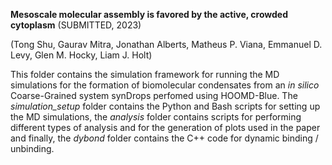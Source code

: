**Mesoscale molecular assembly is favored by the active, crowded cytoplasm** (SUBMITTED, 2023)

(Tong Shu, Gaurav Mitra, Jonathan Alberts, Matheus P. Viana, Emmanuel D. Levy, Glen M. Hocky, Liam J. Holt)

This folder contains the simulation framework for running the MD simulations for the formation of biomolecular condensates from an *in silico* Coarse-Grained system synDrops perfomed using HOOMD-Blue. The *simulation_setup* folder contains the Python and Bash scripts for setting up the MD simulations, the *analysis* folder contains scripts for performing different types of analysis and for the generation of plots used in the paper and finally, the *dybond* folder contains the C++ code for dynamic binding / unbinding. 

